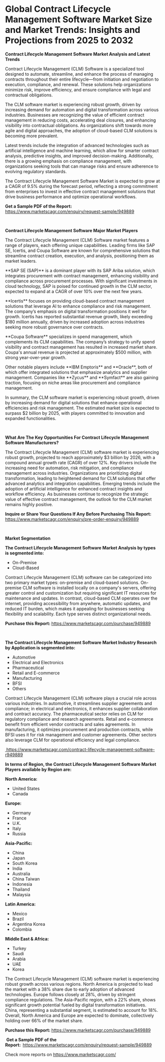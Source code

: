 <p><h1>Global Contract Lifecycle Management Software Market Size and Market Trends: Insights and Projections from 2025 to 2032</h1></p><p><strong>Contract Lifecycle Management Software Market Analysis and Latest Trends</strong></p>
<p><p>Contract Lifecycle Management (CLM) Software is a specialized tool designed to automate, streamline, and enhance the process of managing contracts throughout their entire lifecycle—from initiation and negotiation to execution, compliance, and renewal. These solutions help organizations minimize risk, improve efficiency, and ensure compliance with legal and contractual obligations.</p><p>The CLM software market is experiencing robust growth, driven by increasing demand for automation and digital transformation across various industries. Businesses are recognizing the value of efficient contract management in reducing costs, accelerating deal closures, and enhancing visibility into contractual obligations. As organizations shift towards more agile and digital approaches, the adoption of cloud-based CLM solutions is becoming more prevalent.</p><p>Latest trends include the integration of advanced technologies such as artificial intelligence and machine learning, which allow for smarter contract analysis, predictive insights, and improved decision-making. Additionally, there is a growing emphasis on compliance management, with organizations seeking tools that can manage risks and ensure adherence to evolving regulatory standards.</p><p>The Contract Lifecycle Management Software Market is expected to grow at a CAGR of 9.5% during the forecast period, reflecting a strong commitment from enterprises to invest in effective contract management solutions that drive business performance and optimize operational workflows.</p></p>
<p><strong>Get a Sample PDF of the Report:&nbsp;</strong> <a href="https://www.marketscagr.com/enquiry/request-sample/949889?utm_campaign=2113&utm_medium=2&utm_source=Github&utm_content=ia&utm_term=05032025&utm_id=contract-lifecycle-management-software">https://www.marketscagr.com/enquiry/request-sample/949889</a></p>
<p>&nbsp;</p>
<p><strong>Contract Lifecycle Management Software Major Market Players</strong></p>
<p><p>The Contract Lifecycle Management (CLM) Software market features a range of players, each offering unique capabilities. Leading firms like SAP SE, Icertis, and Coupa Software are known for comprehensive solutions that streamline contract creation, execution, and analysis, positioning them as market leaders.</p><p>**SAP SE (SAP)** is a dominant player with its SAP Ariba solution, which integrates procurement with contract management, enhancing visibility and compliance across procurement processes. With significant investments in cloud technology, SAP is poised for continued growth in the CLM sector, expected to expand at a CAGR of over 10% over the next few years.</p><p>**Icertis** focuses on providing cloud-based contract management solutions that leverage AI to enhance compliance and risk management. The company’s emphasis on digital transformation positions it well for growth. Icertis has reported substantial revenue growth, likely exceeding $180 million annually, driven by increased adoption across industries seeking more robust governance over contracts.</p><p>**Coupa Software** specializes in spend management, which complements its CLM capabilities. The company’s strategy to unify spend visibility and contract management has resulted in increased market share. Coupa's annual revenue is projected at approximately $500 million, with strong year-over-year growth.</p><p>Other notable players include **IBM Emptoris** and **Oracle**, both of which offer integrated solutions that emphasize analytics and supplier management. Companies like **Zycus** and **Symfact** are also gaining traction, focusing on niche areas like procurement and compliance management.</p><p>In summary, the CLM software market is experiencing robust growth, driven by increasing demand for digital solutions that enhance operational efficiencies and risk management. The estimated market size is expected to surpass $2 billion by 2025, with players committed to innovation and expanded functionalities.</p></p>
<p>&nbsp;</p>
<p><strong>What Are The Key Opportunities For Contract Lifecycle Management Software Manufacturers?</strong></p>
<p><p>The Contract Lifecycle Management (CLM) software market is experiencing robust growth, projected to reach approximately $3 billion by 2026, with a compound annual growth rate (CAGR) of over 12%. Key drivers include the increasing need for automation, risk mitigation, and compliance management across industries. Organizations are prioritizing digital transformation, leading to heightened demand for CLM solutions that offer advanced analytics and integration capabilities. Emerging trends include the adoption of artificial intelligence for enhanced contract insights and workflow efficiency. As businesses continue to recognize the strategic value of effective contract management, the outlook for the CLM market remains highly positive.</p></p>
<p><strong>Inquire or Share Your Questions If Any Before Purchasing This Report:</strong> <a href="https://www.marketscagr.com/enquiry/pre-order-enquiry/949889?utm_campaign=2113&utm_medium=2&utm_source=Github&utm_content=ia&utm_term=05032025&utm_id=contract-lifecycle-management-software">https://www.marketscagr.com/enquiry/pre-order-enquiry/949889</a></p>
<p>&nbsp;</p>
<p><strong>Market Segmentation</strong></p>
<p><strong>The Contract Lifecycle Management Software Market Analysis by types is segmented into:</strong></p>
<p><ul><li>On-Premise</li><li>Cloud-Based</li></ul></p>
<p><p>Contract Lifecycle Management (CLM) software can be categorized into two primary market types: on-premise and cloud-based solutions. On-premise CLM software is installed locally on a company's servers, offering greater control and customization but requiring significant IT resources for maintenance and updates. In contrast, cloud-based CLM operates over the internet, providing accessibility from anywhere, automatic updates, and reduced IT burden, which makes it appealing for businesses seeking flexibility and scalability. Each type serves distinct organizational needs.</p></p>
<p><strong>Purchase this Report:&nbsp;</strong><a href="https://www.marketscagr.com/purchase/949889?utm_campaign=2113&utm_medium=2&utm_source=Github&utm_content=ia&utm_term=05032025&utm_id=contract-lifecycle-management-software">https://www.marketscagr.com/purchase/949889</a></p>
<p>&nbsp;</p>
<p><strong>The Contract Lifecycle Management Software Market Industry Research by Application is segmented into:</strong></p>
<p><ul><li>Automotive</li><li>Electrical and Electronics</li><li>Pharmaceutical</li><li>Retail and E-commerce</li><li>Manufacturing</li><li>BFSI</li><li>Others</li></ul></p>
<p><p>Contract Lifecycle Management (CLM) software plays a crucial role across various industries. In automotive, it streamlines supplier agreements and compliance; in electrical and electronics, it enhances supplier collaboration and contract accuracy. The pharmaceutical sector relies on CLM for regulatory compliance and research agreements. Retail and e-commerce benefit from efficient vendor contracts and sales agreements. In manufacturing, it optimizes procurement and production contracts, while BFSI uses it for risk management and customer agreements. Other sectors also leverage CLM for operational efficiency and legal compliance.</p></p>
<p><a href="https://www.marketscagr.com/contract-lifecycle-management-software-r949889?utm_campaign=2113&utm_medium=2&utm_source=Github&utm_content=ia&utm_term=05032025&utm_id=contract-lifecycle-management-software">&nbsp;https://www.marketscagr.com/contract-lifecycle-management-software-r949889</a></p>
<p><strong>In terms of Region, the Contract Lifecycle Management Software Market Players available by Region are:</strong></p>
<p>
    <p> <strong> North America: </strong>
        <ul>
            <li>United States</li>
            <li>Canada</li>
        </ul>
        </p> 
    <p> <strong> Europe: </strong>
        <ul>
            <li>Germany</li>
            <li>France</li>
            <li>U.K.</li>
            <li>Italy</li>
            <li>Russia</li>
        </ul>
        </p> 
    <p> <strong> Asia-Pacific: </strong>
        <ul>
            <li>China</li>
            <li>Japan</li>
            <li>South Korea</li>
            <li>India</li>
            <li>Australia</li>
            <li>China Taiwan</li>
            <li>Indonesia</li>
            <li>Thailand</li>
            <li>Malaysia</li>
        </ul>
        </p> 
    <p> <strong> Latin America: </strong>
        <ul>
            <li>Mexico</li>
            <li>Brazil</li>
            <li>Argentina Korea</li>
            <li>Colombia</li>
        </ul>
        </p> 
    <p> <strong> Middle East & Africa: </strong>
        <ul>
            <li>Turkey</li>
            <li>Saudi</li>
            <li>Arabia</li>
            <li>UAE</li>
            <li>Korea</li>
        </ul>
    </p>
    </p>
<p><p>The Contract Lifecycle Management (CLM) software market is experiencing robust growth across various regions. North America is projected to lead the market with a 38% share due to early adoption of advanced technologies. Europe follows closely at 28%, driven by stringent compliance regulations. The Asia-Pacific region, with a 22% share, shows significant growth potential fueled by digital transformation initiatives. China, representing a substantial segment, is estimated to account for 18%. Overall, North America and Europe are expected to dominate, collectively holding over 66% of the market share.</p></p>
<p><strong>Purchase this Report: </strong><a href="https://www.marketscagr.com/purchase/949889?utm_campaign=2113&utm_medium=2&utm_source=Github&utm_content=ia&utm_term=05032025&utm_id=contract-lifecycle-management-software">https://www.marketscagr.com/purchase/949889</a></p>
<p>&nbsp;<strong>Get a Sample PDF of the Report:&nbsp;&nbsp;</strong><a href="https://www.marketscagr.com/enquiry/request-sample/949889?utm_campaign=2113&utm_medium=2&utm_source=Github&utm_content=ia&utm_term=05032025&utm_id=contract-lifecycle-management-software">https://www.marketscagr.com/enquiry/request-sample/949889</a></p>
<p><strong></strong></p>
<p>Check more reports on <a href="https://www.marketscagr.com/?utm_campaign=2113&utm_medium=2&utm_source=Github&utm_content=ia&utm_term=05032025&utm_id=contract-lifecycle-management-software">https://www.marketscagr.com/</a></p>